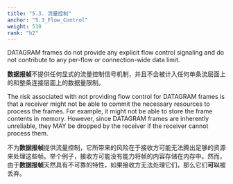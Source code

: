```yaml
---
title: "5.3. 流量控制"
anchor: "5.3_Flow_Control"
weight: 530
rank: "h2"
---
```


DATAGRAM frames do not provide any explicit flow control signaling and do not contribute to any per-flow or connection-wide data limit.

**数据报帧**不提供任何显式的流量控制信号机制，并且不会被计入任何单条流层面上的和整条连接层面上的数据量限制。

The risk associated with not providing flow control for DATAGRAM frames is that a receiver might not be able to commit the necessary resources to process the frames. For example, it might not be able to store the frame contents in memory. However, since DATAGRAM frames are inherently unreliable, they MAY be dropped by the receiver if the receiver cannot process them.

不为**数据报帧**提供流量控制，它所带来的风险在于接收方可能无法腾出足够的资源来处理这些帧。举个例子，接收方可能没有能力将帧的内容存储在内存中。然而，由于**数据报帧**天然具有不可靠的特性，如果接收方无法处理它们，那么它们**可以**被丢弃。
